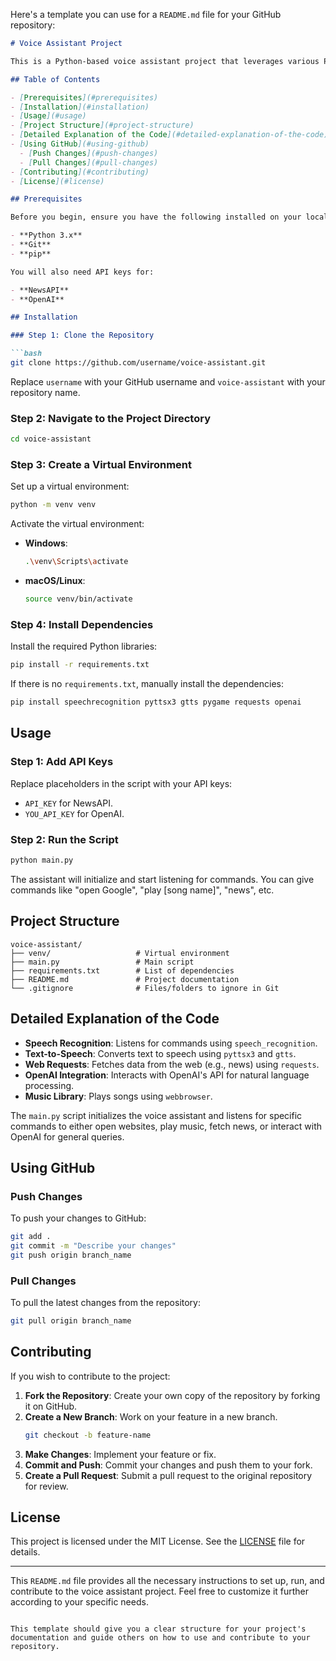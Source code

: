Here's a template you can use for a `README.md` file for your GitHub repository:

```markdown
# Voice Assistant Project

This is a Python-based voice assistant project that leverages various Python libraries to perform tasks like speech recognition, text-to-speech conversion, playing music, fetching news, and interacting with OpenAI's API. The project is designed to be a basic structure upon which more complex functionalities can be built.

## Table of Contents

- [Prerequisites](#prerequisites)
- [Installation](#installation)
- [Usage](#usage)
- [Project Structure](#project-structure)
- [Detailed Explanation of the Code](#detailed-explanation-of-the-code)
- [Using GitHub](#using-github)
  - [Push Changes](#push-changes)
  - [Pull Changes](#pull-changes)
- [Contributing](#contributing)
- [License](#license)

## Prerequisites

Before you begin, ensure you have the following installed on your local machine:

- **Python 3.x**
- **Git**
- **pip**

You will also need API keys for:

- **NewsAPI**
- **OpenAI**

## Installation

### Step 1: Clone the Repository

```bash
git clone https://github.com/username/voice-assistant.git
```

Replace `username` with your GitHub username and `voice-assistant` with your repository name.

### Step 2: Navigate to the Project Directory

```bash
cd voice-assistant
```

### Step 3: Create a Virtual Environment

Set up a virtual environment:

```bash
python -m venv venv
```

Activate the virtual environment:

- **Windows**:
  ```bash
  .\venv\Scripts\activate
  ```

- **macOS/Linux**:
  ```bash
  source venv/bin/activate
  ```

### Step 4: Install Dependencies

Install the required Python libraries:

```bash
pip install -r requirements.txt
```

If there is no `requirements.txt`, manually install the dependencies:

```bash
pip install speechrecognition pyttsx3 gtts pygame requests openai
```

## Usage

### Step 1: Add API Keys

Replace placeholders in the script with your API keys:

- `API_KEY` for NewsAPI.
- `YOU_API_KEY` for OpenAI.

### Step 2: Run the Script

```bash
python main.py
```

The assistant will initialize and start listening for commands. You can give commands like "open Google", "play [song name]", "news", etc.

## Project Structure

```plaintext
voice-assistant/
├── venv/                   # Virtual environment
├── main.py                 # Main script
├── requirements.txt        # List of dependencies
├── README.md               # Project documentation
└── .gitignore              # Files/folders to ignore in Git
```

## Detailed Explanation of the Code

- **Speech Recognition**: Listens for commands using `speech_recognition`.
- **Text-to-Speech**: Converts text to speech using `pyttsx3` and `gtts`.
- **Web Requests**: Fetches data from the web (e.g., news) using `requests`.
- **OpenAI Integration**: Interacts with OpenAI's API for natural language processing.
- **Music Library**: Plays songs using `webbrowser`.

The `main.py` script initializes the voice assistant and listens for specific commands to either open websites, play music, fetch news, or interact with OpenAI for general queries.

## Using GitHub

### Push Changes

To push your changes to GitHub:

```bash
git add .
git commit -m "Describe your changes"
git push origin branch_name
```

### Pull Changes

To pull the latest changes from the repository:

```bash
git pull origin branch_name
```

## Contributing

If you wish to contribute to the project:

1. **Fork the Repository**: Create your own copy of the repository by forking it on GitHub.
2. **Create a New Branch**: Work on your feature in a new branch.
   ```bash
   git checkout -b feature-name
   ```
3. **Make Changes**: Implement your feature or fix.
4. **Commit and Push**: Commit your changes and push them to your fork.
5. **Create a Pull Request**: Submit a pull request to the original repository for review.

## License

This project is licensed under the MIT License. See the [LICENSE](LICENSE) file for details.

---

This `README.md` file provides all the necessary instructions to set up, run, and contribute to the voice assistant project. Feel free to customize it further according to your specific needs.
```

This template should give you a clear structure for your project's documentation and guide others on how to use and contribute to your repository.
